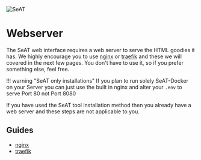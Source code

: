 ![SeAT](https://i.imgur.com/aPPOxSK.png)

# Webserver

The SeAT web interface requires a web server to serve the HTML goodies it has. We highly encourage you to use [nginx] or [traefik] and these we will covered in the next few pages. You don't have to use it, so if you prefer something else, feel free.

!!! warning "SeAT only installations"
    If you plan to run solely SeAT-Docker on your Server you can just use the built in nginx and alter your `.env` to serve Port 80 not Port 8080

If you have used the SeAT tool installation method then you already have a web server and these steps are not applicable to you.

## Guides

- [nginx]
- [traefik]

[nginx]: nginx.md
[traefik]: traefik.md
